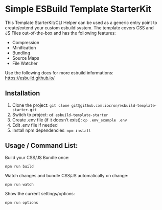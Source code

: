 # Simple ESBuild Template StarterKit

This Template StarterKit/CLI Helper can be used as a generic entry point to create/extend your custom esbuild system. The template covers CSS and JS Files out-of-the-box and has the following features: 

- Compression
- Minification
- Bundling
- Source Maps
- File Watcher

Use the following docs for more esbuild informations: https://esbuild.github.io/

## Installation

1. Clone the project: `git clone git@github.com:iocron/esbuild-template-starter.git`
2. Switch to project: `cd esbuild-template-starter`
3. Create .env file (if it doesn't exist): `cp .env_example .env`
4. Edit .env file if needed
5. Install npm dependencies: `npm install`

## Usage / Command List: 

Build your CSS/JS Bundle once: 

```
npm run build
```

Watch changes and bundle CSS/JS automatically on change: 

```
npm run watch
```

Show the current settings/options: 

```
npm run options
```
